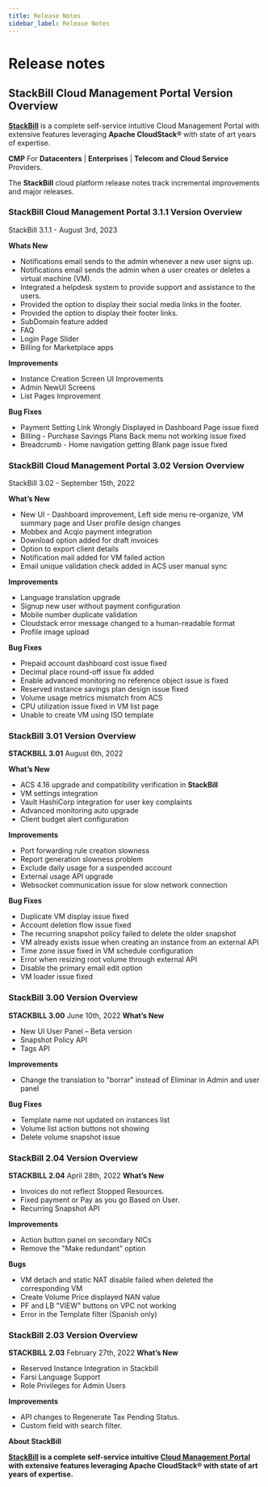 ```yaml
---
title: Release Notes
sidebar_label: Release Notes
---
```


# Release notes

## StackBill Cloud Management Portal Version Overview

[**StackBill**](https://www.stackbill.com/) is a complete self-service intuitive Cloud Management Portal with extensive features leveraging **Apache CloudStack®** with state of art years of expertise.

**CMP** For **Datacenters** | **Enterprises** | **Telecom and Cloud Service** Providers.

The **StackBill** cloud platform release notes track incremental improvements and major releases.

### StackBill Cloud Management Portal 3.1.1 Version Overview 

StackBill 3.1.1 - August 3rd, 2023

**Whats New**
- Notifications email sends to the admin whenever a new user signs up.
- Notifications email sends the admin when a user creates or deletes a virtual machine (VM).
- Integrated a helpdesk system to provide support and assistance to the users.
- Provided the option to display their social media links in the footer.
- Provided the option to display their footer links.
- SubDomain feature added
- FAQ
- Login Page Slider
- Billing for Marketplace apps

**Improvements**
- Instance Creation Screen UI Improvements
- Admin NewUI Screens
- List Pages Improvement

**Bug Fixes**
- Payment Setting Link Wrongly Displayed in Dashboard Page issue fixed
- Billing - Purchase Savings Plans Back menu not working issue fixed
- Breadcrumb - Home navigation getting Blank page issue fixed

### **StackBill Cloud Management Portal 3.02 Version Overview**  

StackBill 3.02 - September 15th, 2022

**What’s New**
- New UI - Dashboard improvement, Left side menu re-organize, VM summary page and User profile design changes
- Mobbex and Acqio payment integration
- Download option added for draft invoices
- Option to export client details
- Notification mail added for VM failed action
- Email unique validation check added in ACS user manual sync

**Improvements**
- Language translation upgrade
- Signup new user without payment configuration
- Mobile number duplicate validation
- Cloudstack error message changed to a human-readable format
- Profile image upload 

**Bug Fixes**
- Prepaid account dashboard cost issue fixed
- Decimal place round-off issue fix added
- Enable advanced monitoring no reference object issue is fixed
- Reserved instance savings plan design issue fixed
- Volume usage metrics mismatch from ACS
- CPU utilization issue fixed in VM list page
- Unable to create VM using ISO template

### StackBill 3.01 Version Overview

**STACKBILL 3.01**
August 6th, 2022

**What’s New**
- ACS 4.16 upgrade and compatibility verification in **StackBill**
- VM settings integration
- Vault HashiCorp integration for user key complaints
- Advanced monitoring auto upgrade
- Client budget alert configuration

**Improvements**
- Port forwarding rule creation slowness
- Report generation slowness problem
- Exclude daily usage for a suspended account
- External usage API upgrade
- Websocket communication issue for slow network connection
 

**Bug Fixes**
- Duplicate VM display issue fixed
- Account deletion flow issue fixed
- The recurring snapshot policy failed to delete the older snapshot
- VM already exists issue when creating an instance from an external API
- Time zone issue fixed in VM schedule configuration
- Error when resizing root volume through external API
- Disable the primary email edit option
- VM loader issue fixed


### StackBill 3.00 Version Overview


**STACKBILL 3.00** 
June 10th, 2022 
**What’s New** 
- New UI User Panel – Beta version 
- Snapshot Policy API 
- Tags API 
 
**Improvements** 
- Change the translation to "borrar" instead of Eliminar in Admin and user panel 
 
**Bug Fixes** 
- Template name not updated on instances list 
- Volume list action buttons not showing 
- Delete volume snapshot issue 

### StackBill 2.04 Version Overview

**STACKBILL 2.04**
April 28th, 2022 
**What’s New** 
- Invoices do not reflect Stopped Resources. 
- Fixed payment or Pay as you go Based on User. 
- Recurring Snapshot API 
 
**Improvements** 
- Action button panel on secondary NICs 
- Remove the "Make redundant" option 
 
**Bugs** 
- VM detach and static NAT disable failed when deleted the corresponding VM 
- Create Volume Price displayed NAN value 
- PF and LB "VIEW" buttons on VPC not working 
- Error in the Template filter (Spanish only) 


### StackBill 2.03 Version Overview

**STACKBILL 2.03** 
February 27th, 2022 
**What’s New**
- Reserved Instance Integration in Stackbill 
- Farsi Language Support 
- Role Privileges for Admin Users 
 
**Improvements** 
- API changes to Regenerate Tax Pending Status. 
- Custom field with search filter.

**About StackBill**

**[StackBill](https://www.youtube.com/watch?v=nyV8oE3dfXs) is a complete self-service intuitive [Cloud Management Portal](https://www.stackbill.com/) with extensive features leveraging Apache CloudStack® with state of art years of expertise.**
